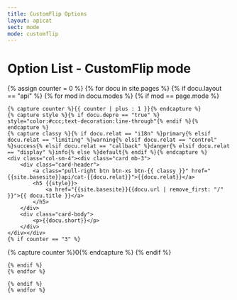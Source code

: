 ```yaml
---
title: CustomFlip Options
layout: apicat
sect: mode
mode: customflip
---
```


# Option List - CustomFlip mode


<div class="row">
	{% assign counter = 0 %}
	{% for docu in site.pages %}
	{% if docu.layout == "api" %}
	{% for mod in docu.modes %}
	{% if mod == page.mode %}

	{% capture counter %}{{ counter | plus : 1 }}{% endcapture %}
	{% capture style %}{% if docu.depre == "true" %} style="color:#ccc;text-decoration:line-through"{% endif %}{% endcapture %}
	{% capture classy %}{% if docu.relat == "i18n" %}primary{% elsif docu.relat == "limiting" %}warning{% elsif docu.relat == "control" %}success{% elsif docu.relat == "callback" %}danger{% elsif docu.relat == "display" %}info{% else %}default{% endif %}{% endcapture %}
	<div class="col-sm-4"><div class="card mb-3">
		<div class="card-header">
			<a class="pull-right btn btn-xs btn-{{ classy }}" href="{{site.basesite}}api/cat-{{docu.relat}}">{{docu.relat}}</a>
			<h5 {{style}}>
				<a href="{{site.basesite}}{{docu.url | remove_first: "/" }}">{{ docu.title }}</a>
			</h5>
		</div>
		<div class="card-body">
			<p>{{docu.short}}</p>
		</div>
	</div></div>
	{% if counter == "3" %}
</div><div class="row">
	{% capture counter %}0{% endcapture %}
	{% endif %}

	{% endif %}
	{% endfor %}

	{% endif %}
	{% endfor %}
</div>

